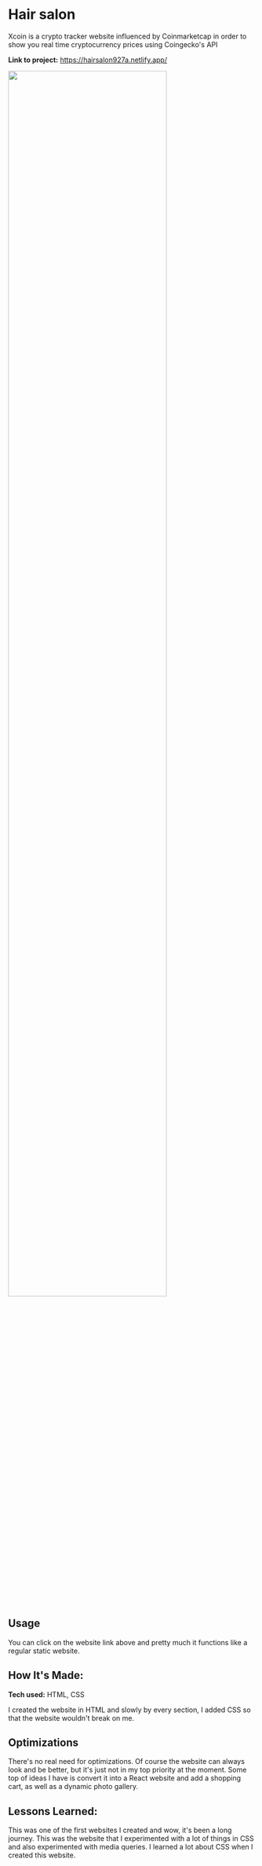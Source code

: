 [Hair Salon]: https://hairsalon927a.netlify.app/

# Hair salon

Xcoin is a crypto tracker website influenced by Coinmarketcap in order to show you real time cryptocurrency prices using Coingecko's API

**Link to project:** https://hairsalon927a.netlify.app/

<img src="https://i.ibb.co/WnM9B6V/ezgif-2-30954981ee.gif" height="80%" />

## Usage

You can click on the website link above and pretty much it functions like a regular static website.

## How It's Made:

**Tech used:** HTML, CSS

I created the website in HTML and slowly by every section, I added CSS so that the website wouldn't break on me.

## Optimizations

There's no real need for optimizations. Of course the website can always look and be better, but it's just not in my top priority at the moment.
Some top of ideas I have is convert it into a React website and add a shopping cart, as well as a dynamic photo gallery.

## Lessons Learned:

This was one of the first websites I created and wow, it's been a long journey. This was the website that I experimented with a lot of things in CSS
and also experimented with media queries. I learned a lot about CSS when I created this website. 
